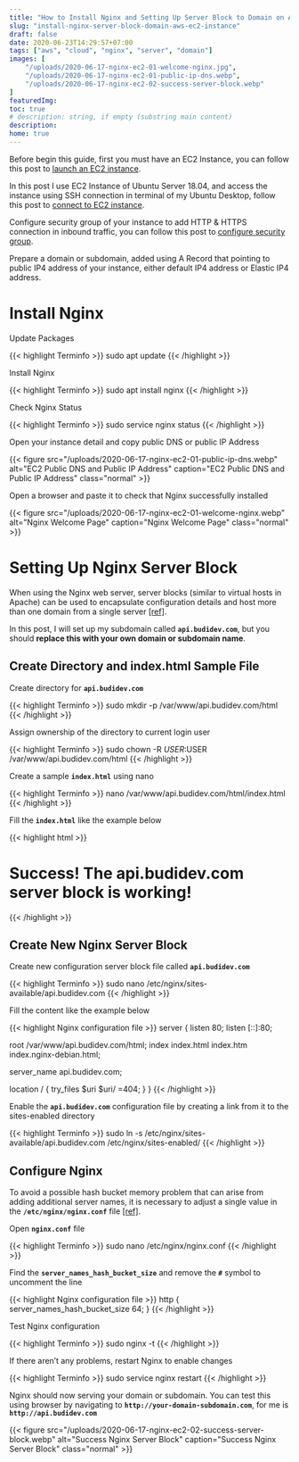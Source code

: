 ```yaml
---
title: "How to Install Nginx and Setting Up Server Block to Domain on AWS EC2"
slug: "install-nginx-server-block-domain-aws-ec2-instance"
draft: false
date: 2020-06-23T14:29:57+07:00
tags: ["aws", "cloud", "nginx", "server", "domain"]
images: [
    "/uploads/2020-06-17-nginx-ec2-01-welcome-nginx.jpg",
    "/uploads/2020-06-17-nginx-ec2-01-public-ip-dns.webp",
    "/uploads/2020-06-17-nginx-ec2-02-success-server-block.webp"
]
featuredImg:
toc: true
# description: string, if empty (substring main content)
description:
home: true
---
```


Before begin this guide, first you must have an EC2 Instance, you can follow this post to [launch an EC2 instance](/2020/06/launch-amazon-ec2-instance-ubuntu-server-18-04/ "Launch EC2 Instance").

In this post I use EC2 Instance of Ubuntu Server 18.04, and access the instance using SSH connection in terminal of my Ubuntu Desktop, follow this post to [connect to EC2 instance](/2020/06/connect-aws-ec2-remote-ssh/ "Connect to EC2 Instance").

Configure security group of your instance to add HTTP & HTTPS connection in inbound traffic, you can follow this post to [configure security group](/2020/06/configure-security-group-aws-ec2-instance/ "Configure Security Group EC2 Instance").

Prepare a domain or subdomain, added using A Record that pointing to public IP4 address of your instance, either default IP4 address or Elastic IP4 address. 

# Install Nginx

Update Packages

{{< highlight Terminfo >}}
sudo apt update
{{< /highlight >}}

Install Nginx

{{< highlight Terminfo >}}
sudo apt install nginx
{{< /highlight >}}

Check Nginx Status

{{< highlight Terminfo >}}
sudo service nginx status
{{< /highlight >}}

Open your instance detail and copy public DNS or public IP Address

{{< figure src="/uploads/2020-06-17-nginx-ec2-01-public-ip-dns.webp" alt="EC2 Public DNS and Public IP Address" caption="EC2 Public DNS and Public IP Address" class="normal" >}}

Open a browser and paste it to check that Nginx successfully installed

{{< figure src="/uploads/2020-06-17-nginx-ec2-01-welcome-nginx.webp" alt="Nginx Welcome Page" caption="Nginx Welcome Page" class="normal" >}}

# Setting Up Nginx Server Block

When using the Nginx web server, server blocks (similar to virtual hosts in Apache) can be used to encapsulate configuration details and host more than one domain from a single server [[ref]](https://www.digitalocean.com/community/tutorials/how-to-install-nginx-on-ubuntu-18-04 "Install Nginx on Ubuntu 18.04"). 

In this post, I will set up my subdomain called <code>**api.budidev.com**</code>, but you should **replace this with your own domain or subdomain name**.

## Create Directory and index.html Sample File

Create directory for <code>**api.budidev.com**</code>

{{< highlight Terminfo >}}
sudo mkdir -p /var/www/api.budidev.com/html
{{< /highlight >}}

Assign ownership of the directory to current login user

{{< highlight Terminfo >}}
sudo chown -R $USER:$USER /var/www/api.budidev.com/html
{{< /highlight >}}

Create a sample <code>**index.html**</code> using nano

{{< highlight Terminfo >}}
nano /var/www/api.budidev.com/html/index.html
{{< /highlight >}}

Fill the <code>**index.html**</code> like the example below

{{< highlight html >}}
<html>
    <head>
        <title>Welcome to api.budidev.com</title>
    </head>
    <body>
        <h1>Success!  The api.budidev.com server block is working!</h1>
    </body>
</html>
{{< /highlight >}}

## Create New Nginx Server Block

Create new configuration server block file called <code>**api.budidev.com**</code>

{{< highlight Terminfo >}}
sudo nano /etc/nginx/sites-available/api.budidev.com
{{< /highlight >}}

Fill the content like the example below

{{< highlight Nginx configuration file >}}
server {
  listen 80;
  listen [::]:80;

  root /var/www/api.budidev.com/html;
  index index.html index.htm index.nginx-debian.html;

  server_name api.budidev.com;

  location / {
          try_files $uri $uri/ =404;
  }
}
{{< /highlight >}}

Enable the <code>**api.budidev.com**</code> configuration file by creating a link from it to the sites-enabled directory

{{< highlight Terminfo >}}
sudo ln -s /etc/nginx/sites-available/api.budidev.com /etc/nginx/sites-enabled/
{{< /highlight >}}

## Configure Nginx

To avoid a possible hash bucket memory problem that can arise from adding additional server names, it is necessary to adjust a single value in the <code>**/etc/nginx/nginx.conf**</code> file [[ref]](https://www.digitalocean.com/community/tutorials/how-to-install-nginx-on-ubuntu-18-04 "Install Nginx Ubuntu 18.04").

Open <code>**nginx.conf**</code> file

{{< highlight Terminfo >}}
sudo nano /etc/nginx/nginx.conf
{{< /highlight >}}

Find the <code>**server_names_hash_bucket_size**</code> and remove the <code>**#**</code> symbol to uncomment the line

{{< highlight Nginx configuration file >}}
http {
    server_names_hash_bucket_size 64;
}
{{< /highlight >}}

Test Nginx configuration

{{< highlight Terminfo >}}
sudo nginx -t
{{< /highlight >}}

If there aren’t any problems, restart Nginx to enable changes

{{< highlight Terminfo >}}
sudo service nginx restart
{{< /highlight >}}

Nginx should now serving your domain or subdomain. You can test this using browser by navigating to <code>**http:‎//your-domain-subdomain.com**</code>, for me is <code>**http://‎api.budidev.com**</code>

{{< figure src="/uploads/2020-06-17-nginx-ec2-02-success-server-block.webp" alt="Success Nginx Server Block" caption="Success Nginx Server Block" class="normal" >}}
